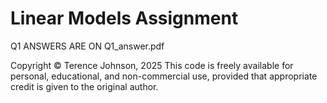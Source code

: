 # Linear Models Assignment

Q1 ANSWERS ARE ON Q1_answer.pdf

Copyright © Terence Johnson, 2025
This code is freely available for personal, educational, and non-commercial use, provided that appropriate credit is given to the original author.
